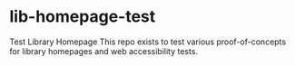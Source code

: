 # lib-homepage-test
Test Library Homepage
This repo exists to test various proof-of-concepts for library homepages and web accessibility tests.
